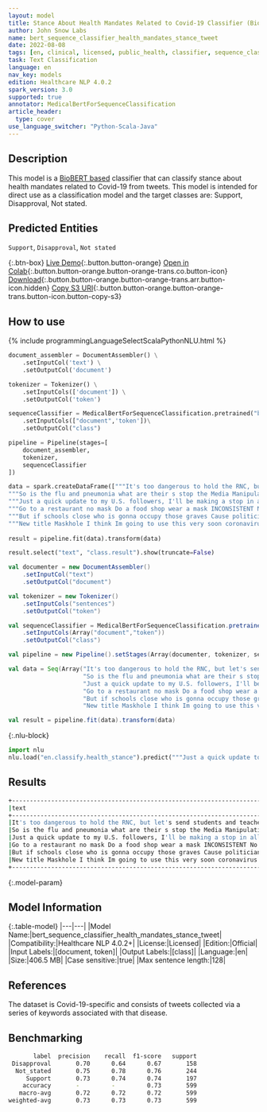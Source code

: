 ```yaml
---
layout: model
title: Stance About Health Mandates Related to Covid-19 Classifier (BioBERT)
author: John Snow Labs
name: bert_sequence_classifier_health_mandates_stance_tweet
date: 2022-08-08
tags: [en, clinical, licensed, public_health, classifier, sequence_classification, covid_19, tweet, stance, mandate]
task: Text Classification
language: en
nav_key: models
edition: Healthcare NLP 4.0.2
spark_version: 3.0
supported: true
annotator: MedicalBertForSequenceClassification
article_header:
  type: cover
use_language_switcher: "Python-Scala-Java"
---
```


## Description

This model is a [BioBERT based](https://github.com/dmis-lab/biobert) classifier that can classify stance about health mandates related to Covid-19 from tweets. 
This model is intended for direct use as a classification model and the target classes are: Support, Disapproval, Not stated.

## Predicted Entities

`Support`, `Disapproval`, `Not stated`

{:.btn-box}
[Live Demo](https://demo.johnsnowlabs.com/healthcare/PUBLIC_HEALTH_MANDATES/){:.button.button-orange}
[Open in Colab](https://colab.research.google.com/github/JohnSnowLabs/spark-nlp-workshop/blob/master/tutorials/streamlit_notebooks/healthcare/PUBLIC_HEALTH_MB4SC.ipynb){:.button.button-orange.button-orange-trans.co.button-icon}
[Download](https://s3.amazonaws.com/auxdata.johnsnowlabs.com/clinical/models/bert_sequence_classifier_health_mandates_stance_tweet_en_4.0.2_3.0_1659982585130.zip){:.button.button-orange.button-orange-trans.arr.button-icon.hidden}
[Copy S3 URI](s3://auxdata.johnsnowlabs.com/clinical/models/bert_sequence_classifier_health_mandates_stance_tweet_en_4.0.2_3.0_1659982585130.zip){:.button.button-orange.button-orange-trans.button-icon.button-copy-s3}

## How to use



<div class="tabs-box" markdown="1">
{% include programmingLanguageSelectScalaPythonNLU.html %}

```python
document_assembler = DocumentAssembler() \
    .setInputCol('text') \
    .setOutputCol('document')

tokenizer = Tokenizer() \
    .setInputCols(['document']) \
    .setOutputCol('token')

sequenceClassifier = MedicalBertForSequenceClassification.pretrained("bert_sequence_classifier_health_mandates_stance_tweet", "en", "clinical/models")\
    .setInputCols(["document",'token'])\
    .setOutputCol("class")

pipeline = Pipeline(stages=[
    document_assembler, 
    tokenizer,
    sequenceClassifier
])

data = spark.createDataFrame(["""It's too dangerous to hold the RNC, but let's send students and teachers back to school.""",
"""So is the flu and pneumonia what are their s stop the Media Manipulation covid has treatments Youre Speaker Pelosi nephew so stop the agenda LIES.""",
"""Just a quick update to my U.S. followers, I'll be making a stop in all 50 states this spring!  No tickets needed, just don't wash your hands, cough on each other.""",
"""Go to a restaurant no mask Do a food shop wear a mask INCONSISTENT No Masks No Masks.""",
"""But if schools close who is gonna occupy those graves Cause politiciansprotected smokers protected drunkardsprotected school kids amp teachers""",
"""New title Maskhole I think Im going to use this very soon coronavirus."""], StringType()).toDF("text")
                              
result = pipeline.fit(data).transform(data)

result.select("text", "class.result").show(truncate=False)
```
```scala
val documenter = new DocumentAssembler() 
    .setInputCol("text") 
    .setOutputCol("document")

val tokenizer = new Tokenizer()
    .setInputCols("sentences")
    .setOutputCol("token")

val sequenceClassifier = MedicalBertForSequenceClassification.pretrained("bert_sequence_classifier_health_mandates_stance_tweet", "es", "clinical/models")
    .setInputCols(Array("document","token"))
    .setOutputCol("class")

val pipeline = new Pipeline().setStages(Array(documenter, tokenizer, sequenceClassifier))

val data = Seq(Array("It's too dangerous to hold the RNC, but let's send students and teachers back to school",
                     "So is the flu and pneumonia what are their s stop the Media Manipulation covid has treatments Youre Speaker Pelosi nephew so stop the agenda LIES",
                     "Just a quick update to my U.S. followers, I'll be making a stop in all 50 states this spring!  No tickets needed, just don't wash your hands, cough on each other",
                     "Go to a restaurant no mask Do a food shop wear a mask INCONSISTENT No Masks No Masks.",
                     "But if schools close who is gonna occupy those graves Cause politiciansprotected smokers protected drunkardsprotected school kids amp teachers",
                     "New title Maskhole I think Im going to use this very soon coronavirus.")).toDS.toDF("text")

val result = pipeline.fit(data).transform(data)
```


{:.nlu-block}
```python
import nlu
nlu.load("en.classify.health_stance").predict("""Just a quick update to my U.S. followers, I'll be making a stop in all 50 states this spring!  No tickets needed, just don't wash your hands, cough on each other.""")
```

</div>

## Results

```bash
+------------------------------------------------------------------------------------------------------------------------------------------------------------------+-------------+
|text                                                                                                                                                              |result       |
+------------------------------------------------------------------------------------------------------------------------------------------------------------------+-------------+
|It's too dangerous to hold the RNC, but let's send students and teachers back to school.                                                                          |[Support]    |
|So is the flu and pneumonia what are their s stop the Media Manipulation covid has treatments Youre Speaker Pelosi nephew so stop the agenda LIES.                |[Disapproval]|
|Just a quick update to my U.S. followers, I'll be making a stop in all 50 states this spring!  No tickets needed, just don't wash your hands, cough on each other.|[Not stated] |
|Go to a restaurant no mask Do a food shop wear a mask INCONSISTENT No Masks No Masks.                                                                             |[Disapproval]|
|But if schools close who is gonna occupy those graves Cause politiciansprotected smokers protected drunkardsprotected school kids amp teachers                    |[Support]    |
|New title Maskhole I think Im going to use this very soon coronavirus.                                                                                            |[Not stated] |
+------------------------------------------------------------------------------------------------------------------------------------------------------------------+-------------+
```

{:.model-param}
## Model Information

{:.table-model}
|---|---|
|Model Name:|bert_sequence_classifier_health_mandates_stance_tweet|
|Compatibility:|Healthcare NLP 4.0.2+|
|License:|Licensed|
|Edition:|Official|
|Input Labels:|[document, token]|
|Output Labels:|[class]|
|Language:|en|
|Size:|406.5 MB|
|Case sensitive:|true|
|Max sentence length:|128|

## References

The dataset is Covid-19-specific and consists of tweets collected via a series of keywords associated with that disease.

## Benchmarking

```bash
       label  precision    recall  f1-score   support
 Disapproval       0.70      0.64      0.67       158
  Not_stated       0.75      0.78      0.76       244
     Support       0.73      0.74      0.74       197
    accuracy       -         -         0.73       599
   macro-avg       0.72      0.72      0.72       599
weighted-avg       0.73      0.73      0.73       599
```
